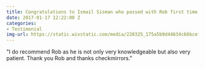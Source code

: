 ```yaml
---
title: Congratulations to Ismail Sisman who passed with Rob first time.
date: 2017-01-17 12:22:00 Z
categories:
- Testimonial
img-url: https://static.wixstatic.com/media/220325_175a5b9d44634c66bcefb2097c401192~mv2.jpg/v1/fill/w_330,h_227,al_c,q_80,usm_0.66_1.00_0.01/220325_175a5b9d44634c66bcefb2097c401192~mv2.webp
---
```


"I do recommend Rob as he is not only very knowledgeable but also very patient.  Thank you Rob and thanks checkmirrors."
